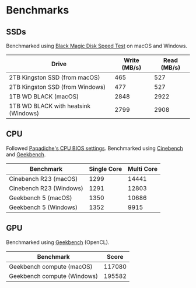 # Benchmarks

## SSDs

Benchmarked using [Black Magic Disk Speed Test](https://apps.apple.com/gb/app/blackmagic-disk-speed-test/id425264550?mt=12) on macOS and Windows.

| Drive | Write (MB/s) | Read (MB/s) |
| --- | --- | --- |
| 2TB Kingston SSD (from macOS) | 465 | 527 |
| 2TB Kingston SSD (from Windows) | 477| 527 |
| 1TB WD BLACK (macOS) | 2848 | 2922 |
| 1TB WD BLACK with heatsink (Windows) | 2799 | 2908 |

## CPU

Followed [Papadiche's CPU BIOS settings](https://docs.google.com/document/d/1XeUu0YcV2JjsxzpEYQL7mAyqkdN7Q0TTLC6gSsfxzC4/edit). Benchmarked using [Cinebench](https://www.techspot.com/downloads/6709-cinebench.html) and [Geekbench](https://www.geekbench.com/index.html).

| Benchmark | Single Core | Multi Core |
| --- | --- | --- |
| Cinebench R23 (macOS) | 1299 | 14441 |
| Cinebench R23 (Windows) | 1291 | 12803 |
| Geekbench 5 (macOS) | 1350 | 10686 |
| Geekbench 5 (Windows) | 1352 | 9915 |

## GPU

Benchmarked using [Geekbench](https://www.geekbench.com/index.html) (OpenCL).

| Benchmark | Score |
| --- | --- |
| Geekbench compute (macOS) | 117080 |
| Geekbench compute (Windows) | 195582 |
